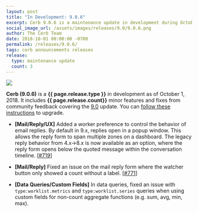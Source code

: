 ```yaml
---
layout: post
title: "In Development: 9.0.6"
excerpt: Cerb 9.0.6 is a maintenance update in development during October 2018 with 3 minor features and fixes from community feedback.
social_image_url: /assets/images/releases/9.0/9.0.6.png
author: The Cerb Team
date: 2018-10-01 00:00:00 -0700
permalink: /releases/9.0.6/
tags: cerb announcements releases
release:
  type: maintenance update
  count: 3
---
```


<div class="cerb-screenshot">
<img src="{{page.social_image_url}}" class="screenshot">
</div>

**Cerb (9.0.6)** is a **{{ page.release.type }}** in development as of October 1, 2018. It includes **{{ page.release.count}}** minor features and fixes from community feedback covering the [9.0](/releases/9.0/) update.  You can [follow these instructions](/docs/upgrading/) to upgrade.

* **[Mail/Reply/UX]** Added a worker preference to control the behavior of email replies. By default in 9.x, replies open in a popup window. This allows the reply form to span multiple zones on a dashboard. The legacy reply behavior from 4.x->8.x is now available as an option, where the reply form opens below the quoted message within the conversation timeline. [[#719](https://github.com/jstanden/cerb/issues/719)]

* **[Mail/Reply]** Fixed an issue on the mail reply form where the watcher button only showed a count without a label. [[#771](https://github.com/jstanden/cerb/issues/771)]

* **[Data Queries/Custom Fields]** In data queries, fixed an issue with `type:worklist.metrics` and `type:worklist.series` queries when using custom fields for non-count aggregate functions (e.g. sum, avg, min, max).

